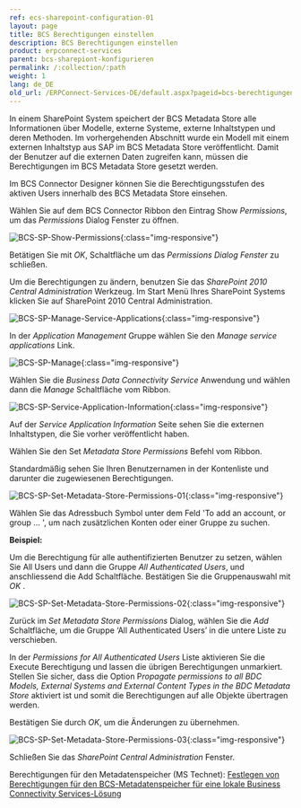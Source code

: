 ```yaml
---
ref: ecs-sharepoint-configuration-01
layout: page
title: BCS Berechtigungen einstellen
description: BCS Berechtigungen einstellen
product: erpconnect-services
parent: bcs-sharepiont-konfigurieren
permalink: /:collection/:path
weight: 1
lang: de_DE
old_url: /ERPConnect-Services-DE/default.aspx?pageid=bcs-berechtigungen-einstellen
---
```


In einem SharePoint System speichert der BCS Metadata Store alle Informationen über Modelle, externe Systeme, externe Inhaltstypen und deren Methoden. Im vorhergehenden Abschnitt wurde ein Modell mit einem externen Inhaltstyp aus SAP im BCS Metadata Store veröffentlicht. Damit der Benutzer auf die externen Daten zugreifen kann, müssen die Berechtigungen im BCS Metadata Store gesetzt werden.

Im BCS Connector Designer können Sie die Berechtigungsstufen des aktiven Users innerhalb des BCS Metadata Store einsehen.

Wählen Sie auf dem BCS Connector Ribbon den Eintrag Show *Permissions*, um das *Permissions* Dialog Fenster zu öffnen.

![BCS-SP-Show-Permissions](/img/content/BCS-SP-Show-Permissions.png){:class="img-responsive"}

Betätigen Sie mit *OK*, Schaltfläche um das *Permissions Dialog Fenster* zu schließen.

Um die Berechtigungen zu ändern, benutzen Sie das *SharePoint 2010 Central Administration* Werkzeug. Im Start Menü Ihres SharePoint Systems klicken Sie auf SharePoint 2010 Central Administration.

![BCS-SP-Manage-Service-Applications](/img/content/BCS-SP-Manage-Service-Applications.png){:class="img-responsive"}

In der *Application Management* Gruppe wählen Sie den *Manage service applications* Link.

![BCS-SP-Manage](/img/content/BCS-SP-Manage.png){:class="img-responsive"}

Wählen Sie die *Business Data Connectivity Service* Anwendung und wählen dann die *Manage* Schaltfläche vom Ribbon.

![BCS-SP-Service-Application-Information](/img/content/BCS-SP-Service-Application-Information.PNG){:class="img-responsive"}

Auf der *Service Application Information* Seite sehen Sie die externen Inhaltstypen, die Sie vorher veröffentlicht haben.

Wählen Sie den Set *Metadata Store Permissions* Befehl vom Ribbon.

Standardmäßig sehen Sie Ihren Benutzernamen in der Kontenliste und darunter die zugewiesenen Berechtigungen.

![BCS-SP-Set-Metadata-Store-Permissions-01](/img/content/BCS-SP-Set-Metadata-Store-Permissions-01.png){:class="img-responsive"}

Wählen Sie das Adressbuch Symbol unter dem Feld 'To add an account, or group … ',  um nach zusätzlichen Konten oder einer Gruppe zu suchen.

**Beispiel:**

Um die Berechtigung für alle authentifizierten Benutzer zu setzen, wählen Sie All Users und dann die Gruppe *All Authenticated Users*, und anschliessend die Add Schaltfläche. Bestätigen Sie die Gruppenauswahl mit *OK* .

![BCS-SP-Set-Metadata-Store-Permissions-02](/img/content/BCS-SP-Set-Metadata-Store-Permissions-02.png){:class="img-responsive"}

Zurück im *Set Metadata Store Permissions* Dialog, wählen Sie die *Add* Schaltfläche, um die Gruppe ‘All Authenticated Users’ in die untere Liste zu verschieben.

In der *Permissions for All Authenticated Users* Liste aktivieren Sie die Execute Berechtigung und lassen die übrigen Berechtigungen unmarkiert. Stellen Sie sicher, dass die Option P*ropagate permissions to all BDC Models, External Systems and External Content Types in the BDC Metadata Store* aktiviert ist und somit die Berechtigungen auf alle Objekte übertragen werden.

Bestätigen Sie durch *OK*, um die Änderungen zu übernehmen.

![BCS-SP-Set-Metadata-Store-Permissions-03](/img/content/BCS-SP-Set-Metadata-Store-Permissions-03.png){:class="img-responsive"}

Schließen Sie das *SharePoint Central Administration* Fenster.

Berechtigungen für den Metadatenspeicher (MS Technet): [Festlegen von Berechtigungen für den BCS-Metadatenspeicher für eine lokale Business Connectivity Services-Lösung](https://docs.microsoft.com/en-us/SharePoint/administration/deploy-an-On-Premisess-solution)


